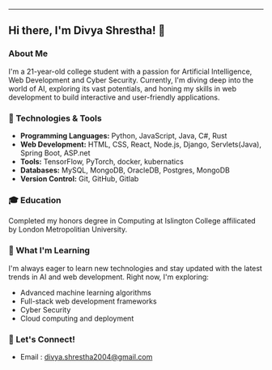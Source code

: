 ---

## Hi there, I'm Divya Shrestha! 👋

### About Me

I'm a 21-year-old college student with a passion for Artificial Intelligence, Web Development and Cyber Security. Currently, I'm diving deep into the world of AI, exploring its vast potentials, and honing my skills in web development to build interactive and user-friendly applications.

### 🔧 Technologies & Tools

- **Programming Languages:** Python, JavaScript, Java, C#, Rust
- **Web Development:** HTML, CSS, React, Node.js, Django, Servlets(Java), Spring Boot, ASP.net
- **Tools:** TensorFlow, PyTorch, docker, kubernatics
- **Databases:** MySQL, MongoDB, OracleDB, Postgres, MongoDB
- **Version Control:** Git, GitHub, Gitlab


### 🎓 Education

Completed my honors degree in Computing at Islington College affilicated by London Metropolitian University.

### 🌱 What I'm Learning

I'm always eager to learn new technologies and stay updated with the latest trends in AI and web development. Right now, I'm exploring:

- Advanced machine learning algorithms
- Full-stack web development frameworks
- Cyber Security
- Cloud computing and deployment

### 💬 Let's Connect!

- Email : divya.shrestha2004@gmail.com


